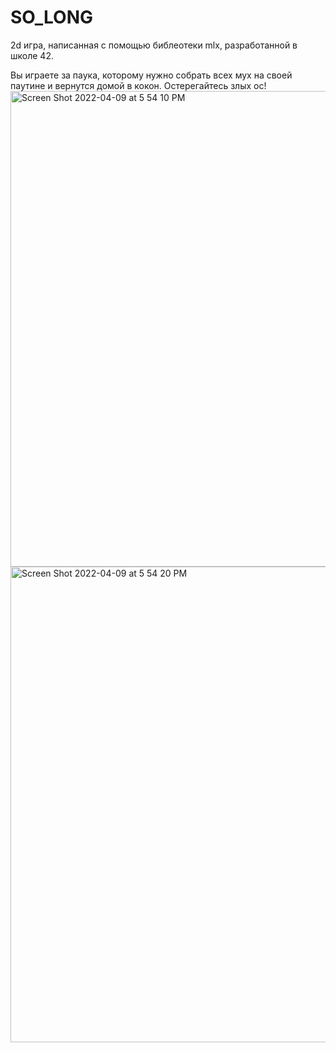 # SO_LONG
2d игра, написанная с помощью библеотеки mlx, разработанной в школе 42.

Вы играете за паука, которому нужно собрать всех мух на своей паутине и вернутся домой в кокон. Остерегайтесь злых ос!
<img width="761" alt="Screen Shot 2022-04-09 at 5 54 10 PM" src="https://user-images.githubusercontent.com/100133544/162579477-daffa3c4-2bd5-4d2b-b1c9-f34ee5bfe043.png">
<img width="761" alt="Screen Shot 2022-04-09 at 5 54 20 PM" src="https://user-images.githubusercontent.com/100133544/162579483-08d472f5-65bd-4517-8680-944f0c692f95.png">
